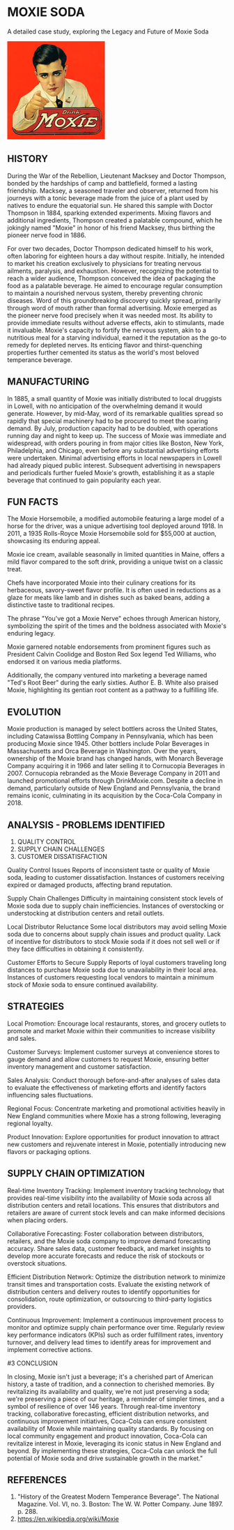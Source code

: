 # MOXIE SODA

A detailed case study, exploring the Legacy and Future of Moxie Soda

![Moxie Soda](https://github.com/Rach-Maguluri/Moxie-soda/blob/main/MOXIE.jpg)


## HISTORY

During the War of the Rebellion, Lieutenant Macksey and Doctor Thompson, bonded by the hardships of camp and battlefield, formed a lasting friendship. Macksey, a seasoned traveler and observer, returned from his journeys with a tonic beverage made from the juice of a plant used by natives to endure the equatorial sun. He shared this sample with Doctor Thompson in 1884, sparking extended experiments. Mixing flavors and additional ingredients, Thompson created a palatable compound, which he jokingly named "Moxie" in honor of his friend Macksey, thus birthing the pioneer nerve food in 1886.


For over two decades, Doctor Thompson dedicated himself to his work, often laboring for eighteen hours a day without respite. Initially, he intended to market his creation exclusively to physicians for treating nervous ailments, paralysis, and exhaustion. However, recognizing the potential to reach a wider audience, Thompson conceived the idea of packaging the food as a palatable beverage. He aimed to encourage regular consumption to maintain a nourished nervous system, thereby preventing chronic diseases. Word of this groundbreaking discovery quickly spread, primarily through word of mouth rather than formal advertising. Moxie emerged as the pioneer nerve food precisely when it was needed most. Its ability to provide immediate results without adverse effects, akin to stimulants, made it invaluable. Moxie's capacity to fortify the nervous system, akin to a nutritious meal for a starving individual, earned it the reputation as the go-to remedy for depleted nerves. Its enticing flavor and thirst-quenching properties further cemented its status as the world's most beloved temperance beverage.

## MANUFACTURING

In 1885, a small quantity of Moxie was initially distributed to local druggists in Lowell, with no anticipation of the overwhelming demand it would generate. However, by mid-May, word of its remarkable qualities spread so rapidly that special machinery had to be procured to meet the soaring demand. By July, production capacity had to be doubled, with operations running day and night to keep up. The success of Moxie was immediate and widespread, with orders pouring in from major cities like Boston, New York, Philadelphia, and Chicago, even before any substantial advertising efforts were undertaken. Minimal advertising efforts in local newspapers in Lowell had already piqued public interest. Subsequent advertising in newspapers and periodicals further fueled Moxie's growth, establishing it as a staple beverage that continued to gain popularity each year.

## FUN FACTS

The Moxie Horsemobile, a modified automobile featuring a large model of a horse for the driver, was a unique advertising tool deployed around 1918. In 2011, a 1935 Rolls-Royce Moxie Horsemobile sold for $55,000 at auction, showcasing its enduring appeal.

Moxie ice cream, available seasonally in limited quantities in Maine, offers a mild flavor compared to the soft drink, providing a unique twist on a classic treat.

Chefs have incorporated Moxie into their culinary creations for its herbaceous, savory-sweet flavor profile. It is often used in reductions as a glaze for meats like lamb and in dishes such as baked beans, adding a distinctive taste to traditional recipes.

The phrase "You've got a Moxie Nerve" echoes through American history, symbolizing the spirit of the times and the boldness associated with Moxie's enduring legacy.

Moxie garnered notable endorsements from prominent figures such as President Calvin Coolidge and Boston Red Sox legend Ted Williams, who endorsed it on various media platforms. 

Additionally, the company ventured into marketing a beverage named "Ted's Root Beer" during the early sixties. Author E. B. White also praised Moxie, highlighting its gentian root content as a pathway to a fulfilling life.

## EVOLUTION
Moxie production is managed by select bottlers across the United States, including Catawissa Bottling Company in Pennsylvania, which has been producing Moxie since 1945. Other bottlers include Polar Beverages in Massachusetts and Orca Beverage in Washington. Over the years, ownership of the Moxie brand has changed hands, with Monarch Beverage Company acquiring it in 1966 and later selling it to Cornucopia Beverages in 2007. Cornucopia rebranded as the Moxie Beverage Company in 2011 and launched promotional efforts through DrinkMoxie.com. Despite a decline in demand, particularly outside of New England and Pennsylvania, the brand remains iconic, culminating in its acquisition by the Coca-Cola Company in 2018.

## ANALYSIS - PROBLEMS IDENTIFIED

1. QUALITY CONTROL
2. SUPPLY CHAIN CHALLENGES
3. CUSTOMER DISSATISFACTION

Quality Control Issues
Reports of inconsistent taste or quality of Moxie soda, leading to customer dissatisfaction.
Instances of customers receiving expired or damaged products, affecting brand reputation.

Supply Chain Challenges
Difficulty in maintaining consistent stock levels of Moxie soda due to supply chain inefficiencies.
Instances of overstocking or understocking at distribution centers and retail outlets.

Local Distributor Reluctance
Some local distributors may avoid selling Moxie soda due to concerns about supply chain issues and product quality.
Lack of incentive for distributors to stock Moxie soda if it does not sell well or if they face difficulties in obtaining it consistently.

Customer Efforts to Secure Supply
Reports of loyal customers traveling long distances to purchase Moxie soda due to unavailability in their local area.
Instances of customers requesting local vendors to maintain a minimum stock of Moxie soda to ensure continued availability.


## STRATEGIES


Local Promotion: Encourage local restaurants, stores, and grocery outlets to promote and market Moxie within their communities to increase visibility and sales.

Customer Surveys: Implement customer surveys at convenience stores to gauge demand and allow customers to request Moxie, ensuring better inventory management and customer satisfaction.

Sales Analysis: Conduct thorough before-and-after analyses of sales data to evaluate the effectiveness of marketing efforts and identify factors influencing sales fluctuations.

Regional Focus: Concentrate marketing and promotional activities heavily in New England communities where Moxie has a strong following, leveraging regional loyalty.

Product Innovation: Explore opportunities for product innovation to attract new customers and rejuvenate interest in Moxie, potentially introducing new flavors or packaging options.

## SUPPLY CHAIN OPTIMIZATION



Real-time Inventory Tracking:  Implement inventory tracking technology that provides real-time visibility into the availability of Moxie soda across all distribution centers and retail locations. This ensures that distributors and retailers are aware of current stock levels and can make informed decisions when placing orders.

Collaborative Forecasting:  Foster collaboration between distributors, retailers, and the Moxie soda company to improve demand forecasting accuracy. Share sales data, customer feedback, and market insights to develop more accurate forecasts and reduce the risk of stockouts or overstock situations.

Efficient Distribution Network:  Optimize the distribution network to minimize transit times and transportation costs. Evaluate the existing network of distribution centers and delivery routes to identify opportunities for consolidation, route optimization, or outsourcing to third-party logistics providers.

Continuous Improvement:  Implement a continuous improvement process to monitor and optimize supply chain performance over time. Regularly review key performance indicators (KPIs) such as order fulfillment rates, inventory turnover, and delivery lead times to identify areas for improvement and implement corrective actions.

#3 CONCLUSION

In closing, Moxie isn't just a beverage; it's a cherished part of American history, a taste of tradition, and a connection to cherished memories. By revitalizing its availability and quality, we're not just preserving a soda; we're preserving a piece of our heritage, a reminder of simpler times, and a symbol of resilience of over 146 years. Through real-time inventory tracking, collaborative forecasting, efficient distribution networks, and continuous improvement initiatives, Coca-Cola can ensure consistent availability of Moxie while maintaining quality standards. By focusing on local community engagement and product innovation, Coca-Cola can revitalize interest in Moxie, leveraging its iconic status in New England and beyond. By implementing these strategies, Coca-Cola can unlock the full potential of Moxie soda and drive sustainable growth in the market."

## REFERENCES

1. "History of the Greatest Modern Temperance Beverage". The National Magazine. Vol. VI, no. 3. Boston: The W. W. Potter Company. June 1897. p. 288.
2. https://en.wikipedia.org/wiki/Moxie



